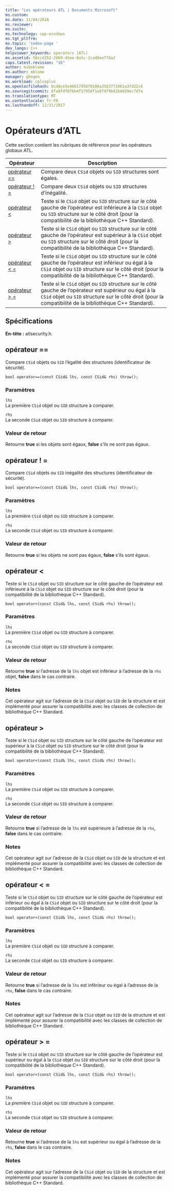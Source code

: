 ```yaml
---
title: "Les opérateurs ATL | Documents Microsoft"
ms.custom: 
ms.date: 11/04/2016
ms.reviewer: 
ms.suite: 
ms.technology: cpp-windows
ms.tgt_pltfrm: 
ms.topic: 'index-page '
dev_langs: C++
helpviewer_keywords: operators [ATL]
ms.assetid: 58ccd252-2869-45ee-8a5c-3ca40ee7f8a2
caps.latest.revision: "16"
author: mikeblome
ms.author: mblome
manager: ghogen
ms.workload: cplusplus
ms.openlocfilehash: bcd8ce5e46617958f0188a3563771061a37d22c6
ms.sourcegitcommit: 8fa8fdf0fbb4f57950f1e8f4f9b81b4d39ec7d7a
ms.translationtype: MT
ms.contentlocale: fr-FR
ms.lasthandoff: 12/21/2017
---
```

# <a name="atl-operators"></a>Opérateurs d’ATL
Cette section contient les rubriques de référence pour les opérateurs globaux ATL.  
  
|Opérateur|Description|  
|--------------|-----------------|  
|[opérateur ==](#operator_eq_eq)|Compare deux `CSid` objets ou `SID` structures sont égales.|  
|[opérateur ! =](#operator_neq)|Compare deux `CSid` objets ou `SID` structures d’inégalité.|  
|[opérateur <](#operator_lt)|Teste si le `CSid` objet ou `SID` structure sur le côté gauche de l’opérateur est inférieure à la `CSid` objet ou `SID` structure sur le côté droit (pour la compatibilité de la bibliothèque C++ Standard).|  
|[opérateur >](#operator_gt)|Teste si le `CSid` objet ou `SID` structure sur le côté gauche de l’opérateur est supérieur à la `CSid` objet ou `SID` structure sur le côté droit (pour la compatibilité de la bibliothèque C++ Standard).|  
|[opérateur < =](#operator_lt__eq)|Teste si le `CSid` objet ou `SID` structure sur le côté gauche de l’opérateur est inférieur ou égal à la `CSid` objet ou `SID` structure sur le côté droit (pour la compatibilité de la bibliothèque C++ Standard).|  
|[opérateur > =](#operator_gt__eq)|Teste si le `CSid` objet ou `SID` structure sur le côté gauche de l’opérateur est supérieur ou égal à la `CSid` objet ou `SID` structure sur le côté droit (pour la compatibilité de la bibliothèque C++ Standard).|  
  
## <a name="requirements"></a>Spécifications  
 **En-tête :** atlsecurity.h.  
  
##  <a name="operator_eq_eq"></a>opérateur ==  
 Compare `CSid` objets ou `SID` l’égalité des structures (identificateur de sécurité).  
  
```   
bool operator==(const CSid& lhs, const CSid& rhs) throw(); 
```  
  
### <a name="parameters"></a>Paramètres  
 `lhs`  
 La première `CSid` objet ou `SID` structure à comparer.  
  
 `rhs`  
 La seconde `CSid` objet ou `SID` structure à comparer.  
  
### <a name="return-value"></a>Valeur de retour  
 Retourne **true** si les objets sont égaux, **false** s’ils ne sont pas égaux.  
  
##  <a name="operator_neq"></a>opérateur ! =  
 Compare `CSid` objets ou `SID` inégalité des structures (identificateur de sécurité).  
  
```   
bool operator==(const CSid& lhs, const CSid& rhs) throw(); 
```  
  
### <a name="parameters"></a>Paramètres  
 `lhs`  
 La première `CSid` objet ou `SID` structure à comparer.  
  
 `rhs`  
 La seconde `CSid` objet ou `SID` structure à comparer.  
  
### <a name="return-value"></a>Valeur de retour  
 Retourne **true** si les objets ne sont pas égaux, **false** s’ils sont égaux.  
  
##  <a name="operator_lt"></a>opérateur <  
 Teste si le `CSid` objet ou `SID` structure sur le côté gauche de l’opérateur est inférieure à la `CSid` objet ou `SID` structure sur le côté droit (pour la compatibilité de la bibliothèque C++ Standard).  
  
```   
bool operator<(const CSid& lhs, const CSid& rhs) throw(); 
```  
  
### <a name="parameters"></a>Paramètres  
 `lhs`  
 La première `CSid` objet ou `SID` structure à comparer.  
  
 `rhs`  
 La seconde `CSid` objet ou `SID` structure à comparer.  
  
### <a name="return-value"></a>Valeur de retour  
 Retourne **true** si l’adresse de la `lhs` objet est inférieur à l’adresse de la `rhs` objet, **false** dans le cas contraire.  
  
### <a name="remarks"></a>Notes  
 Cet opérateur agit sur l’adresse de la `CSid` objet ou `SID` de la structure et est implémenté pour assurer la compatibilité avec les classes de collection de bibliothèque C++ Standard.  
  
##  <a name="operator_gt"></a>opérateur >  
 Teste si le `CSid` objet ou `SID` structure sur le côté gauche de l’opérateur est supérieur à la `CSid` objet ou `SID` structure sur le côté droit (pour la compatibilité de la bibliothèque C++ Standard).  
  
```   
bool operator<(const CSid& lhs, const CSid& rhs) throw(); 
```  
  
### <a name="parameters"></a>Paramètres  
 `lhs`  
 La première `CSid` objet ou `SID` structure à comparer.  
  
 `rhs`  
 La seconde `CSid` objet ou `SID` structure à comparer.  
  
### <a name="return-value"></a>Valeur de retour  
 Retourne **true** si l’adresse de la `lhs` est supérieure à l’adresse de la `rhs`, **false** dans le cas contraire.  
  
### <a name="remarks"></a>Notes  
 Cet opérateur agit sur l’adresse de la `CSid` objet ou `SID` de la structure et est implémenté pour assurer la compatibilité avec les classes de collection de bibliothèque C++ Standard.  
  
##  <a name="operator_lt__eq"></a>opérateur < =  
 Teste si le `CSid` objet ou `SID` structure sur le côté gauche de l’opérateur est inférieur ou égal à la `CSid` objet ou `SID` structure sur le côté droit (pour la compatibilité de la bibliothèque C++ Standard).  
  
```   
bool operator<(const CSid& lhs, const CSid& rhs) throw(); 
```  
  
### <a name="parameters"></a>Paramètres  
 `lhs`  
 La première `CSid` objet ou `SID` structure à comparer.  
  
 `rhs`  
 La seconde `CSid` objet ou `SID` structure à comparer.  
  
### <a name="return-value"></a>Valeur de retour  
 Retourne **true** si l’adresse de la `lhs` est inférieur ou égal à l’adresse de la `rhs`, **false** dans le cas contraire.  
  
### <a name="remarks"></a>Notes  
 Cet opérateur agit sur l’adresse de la `CSid` objet ou `SID` de la structure et est implémenté pour assurer la compatibilité avec les classes de collection de bibliothèque C++ Standard.  
  
##  <a name="operator_gt__eq"></a>opérateur > =  
 Teste si le `CSid` objet ou `SID` structure sur le côté gauche de l’opérateur est supérieur ou égal à la `CSid` objet ou `SID` structure sur le côté droit (pour la compatibilité de la bibliothèque C++ Standard).  
  
```   
bool operator<(const CSid& lhs, const CSid& rhs) throw(); 
```  
  
### <a name="parameters"></a>Paramètres  
 `lhs`  
 La première `CSid` objet ou `SID` structure à comparer.  
  
 `rhs`  
 La seconde `CSid` objet ou `SID` structure à comparer.  
  
### <a name="return-value"></a>Valeur de retour  
 Retourne **true** si l’adresse de la `lhs` est supérieur ou égal à l’adresse de la `rhs`, **false** dans le cas contraire.  
  
### <a name="remarks"></a>Notes  
 Cet opérateur agit sur l’adresse de la `CSid` objet ou `SID` de la structure et est implémenté pour assurer la compatibilité avec les classes de collection de bibliothèque C++ Standard.



